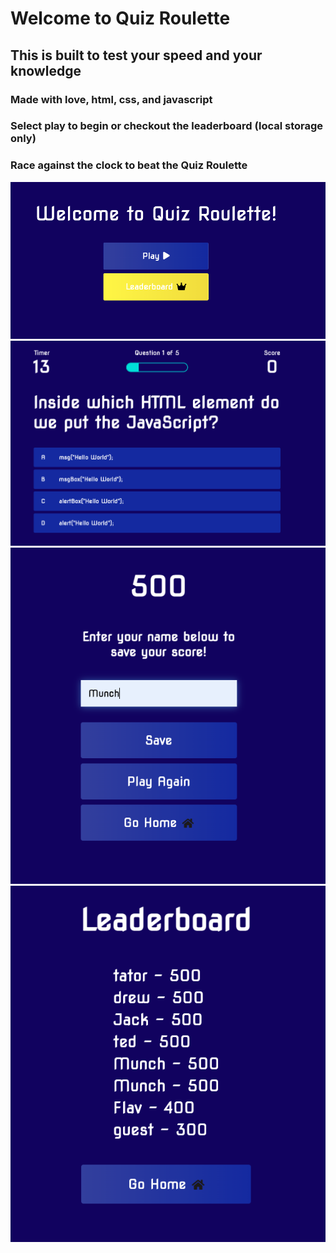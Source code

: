 # Welcome to Quiz Roulette 

## This is built to test your speed and your knowledge 

### Made with love, html, css, and javascript 

### Select play to begin or checkout the leaderboard (local storage only)
### Race against the clock to beat the Quiz Roulette 


<img src = './assets/img/Screen Shot 2022-07-05 at 10.52.39 AM.png'  alt='Screen shot of the index.html'>
<img src = './assets/img/Screen Shot 2022-07-05 at 10.53.01 AM.png' alt = 'Screen shot of the game.html and the first question'>
<img src = './assets/img/Screen Shot 2022-07-05 at 10.54.09 AM.png' alt = 'Screen shot of the end.html'> 
<img src = './assets/img/Screen Shot 2022-07-05 at 10.54.38 AM.png' alt = 'Screen shot of highscores.html'>


